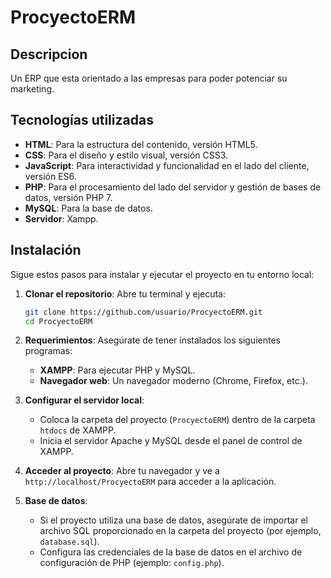 # ProcyectoERM

## Descripcion

Un ERP que esta orientado a las empresas para poder potenciar su marketing.

## Tecnologías utilizadas
- **HTML**: Para la estructura del contenido, versión HTML5.
- **CSS**: Para el diseño y estilo visual, versión CSS3.
- **JavaScript**: Para interactividad y funcionalidad en el lado del cliente, versión ES6.
- **PHP**: Para el procesamiento del lado del servidor y gestión de bases de datos, versión PHP 7.
- **MySQL**: Para la base de datos.
- **Servidor**: Xampp.

## Instalación

Sigue estos pasos para instalar y ejecutar el proyecto en tu entorno local:

1. **Clonar el repositorio**:
   Abre tu terminal y ejecuta:

   ```bash
   git clone https://github.com/usuario/ProcyectoERM.git
   cd ProcyectoERM

2. **Requerimientos**:
   Asegúrate de tener instalados los siguientes programas:
   - **XAMPP**: Para ejecutar PHP y MySQL.
   - **Navegador web**: Un navegador moderno (Chrome, Firefox, etc.).

3. **Configurar el servidor local**:
   - Coloca la carpeta del proyecto (`ProcyectoERM`) dentro de la carpeta `htdocs` de XAMPP.
   - Inicia el servidor Apache y MySQL desde el panel de control de XAMPP.

4. **Acceder al proyecto**:
   Abre tu navegador y ve a `http://localhost/ProcyectoERM` para acceder a la aplicación.

5. **Base de datos**:
   - Si el proyecto utiliza una base de datos, asegúrate de importar el archivo SQL proporcionado en la carpeta del proyecto (por ejemplo, `database.sql`).
   - Configura las credenciales de la base de datos en el archivo de configuración de PHP (ejemplo: `config.php`).
